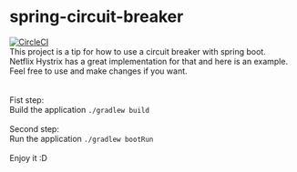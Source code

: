 # spring-circuit-breaker
 [![CircleCI](https://circleci.com/gh/java-tips/spring-circuit-breaker/tree/master.svg?style=svg)](https://circleci.com/gh/spring-circuit-breaker/tree/master)
 \
This project is a tip for how to use a circuit breaker with spring boot. \
Netflix Hystrix has a great implementation for that and here is an example. \
Feel free to use and make changes if you want. \
 \
 \
Fist step: \
Build the application
``./gradlew build `` \
\
Second step: \
Run the application
``./gradlew bootRun `` \
 \
Enjoy it :D 
